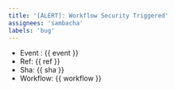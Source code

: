 ```yaml
---
title: '[ALERT]: Workflow Security Triggered'
assignees: 'sambacha'
labels: 'bug'
---
```


- Event : {{ event }}
- Ref: {{ ref }}
- Sha: {{ sha }}
- Workflow: {{ workflow }}
